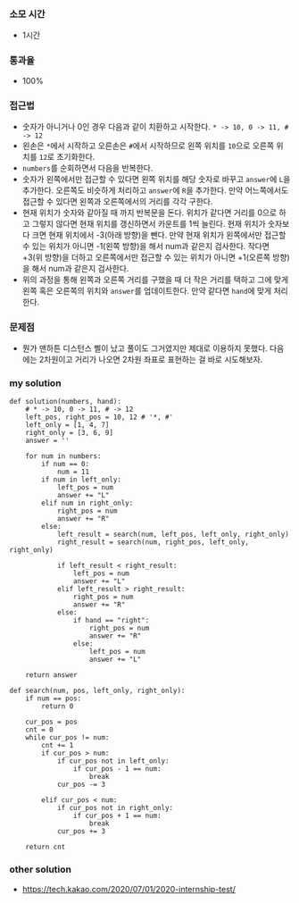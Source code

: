 ### 소모 시간
- 1시간

### 통과율
- 100%

### 접근법
- 숫자가 아니거나 0인 경우 다음과 같이 치환하고 시작한다. `* -> 10, 0 -> 11, # -> 12`
- 왼손은 `*`에서 시작하고 오른손은 `#`에서 시작하므로 왼쪽 위치를 `10`으로 오른쪽 위치를 `12`로 초기화한다.
- `numbers`를 순회하면서 다음을 반복한다.
- 숫자가 왼쪽에서만 접근할 수 있다면 왼쪽 위치를 해당 숫자로 바꾸고 `answer`에 `L`을 추가한다. 오른쪽도 비슷하게 처리하고 `answer`에 `R`을 추가한다. 만약 어느쪽에서도 접근할 수 있다면 왼쪽과 오른쪽에서의 거리를 각각 구한다.
- 현재 위치가 숫자와 같아질 때 까지 반복문을 돈다. 위치가 같다면 거리를 0으로 하고 그렇지 않다면 현재 위치를 갱신하면서 카운트를 1씩 늘린다. 현재 위치가 숫자보다 크면 현재 위치에서 -3(아래 방향)을 뺀다. 만약 현재 위치가 왼쪽에서만 접근할 수 있는 위치가 아니면 -1(왼쪽 방향)을 해서 num과 같은지 검사한다. 작다면 +3(위 방향)을 더하고 오른쪽에서만 접근할 수 있는 위치가 아니면 +1(오른쪽 방향)을 해서 num과 같은지 검사한다.
- 위의 과정을 통해 왼쪽과 오른쪽 거리를 구했을 때 더 작은 거리를 택하고 그에 맞게 왼쪽 혹은 오른쪽의 위치와 `answer`를 업데이트한다. 만약 같다면 `hand`에 맞게 처리한다.

### 문제점
- 뭔가 맨하튼 디스턴스 삘이 났고 풀이도 그거였지만 제대로 이용하지 못했다. 다음에는 2차원이고 거리가 나오면 2차원 좌표로 표현하는 걸 바로 시도해보자.

### my solution
```
def solution(numbers, hand):
    # * -> 10, 0 -> 11, # -> 12
    left_pos, right_pos = 10, 12 # '*, #'
    left_only = [1, 4, 7]
    right_only = [3, 6, 9]
    answer = ''
    
    for num in numbers:
        if num == 0:
            num = 11
        if num in left_only:
            left_pos = num
            answer += "L"
        elif num in right_only:
            right_pos = num
            answer += "R"
        else:
            left_result = search(num, left_pos, left_only, right_only)
            right_result = search(num, right_pos, left_only, right_only)
            
            if left_result < right_result:
                left_pos = num
                answer += "L"
            elif left_result > right_result:
                right_pos = num
                answer += "R"
            else:
                if hand == "right":
                    right_pos = num
                    answer += "R"
                else:
                    left_pos = num
                    answer += "L"
    
    return answer

def search(num, pos, left_only, right_only):
    if num == pos:
        return 0
    
    cur_pos = pos
    cnt = 0
    while cur_pos != num:
        cnt += 1
        if cur_pos > num:
            if cur_pos not in left_only:
                if cur_pos - 1 == num:
                    break
            cur_pos -= 3
        
        elif cur_pos < num:
            if cur_pos not in right_only:
                if cur_pos + 1 == num:
                    break
            cur_pos += 3
                    
    return cnt
```
### other solution
- https://tech.kakao.com/2020/07/01/2020-internship-test/